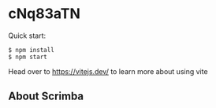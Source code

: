 # cNq83aTN

Quick start:

```
$ npm install
$ npm start
````

Head over to https://vitejs.dev/ to learn more about using vite
## About Scrimba
